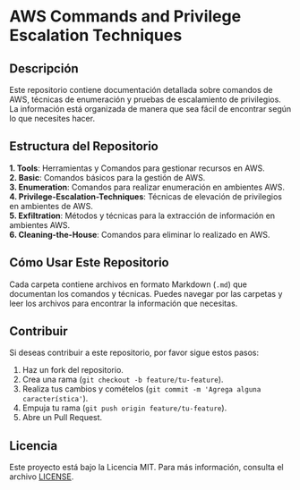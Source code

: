 # AWS Commands and Privilege Escalation Techniques

## Descripción
Este repositorio contiene documentación detallada sobre comandos de AWS, técnicas de enumeración y pruebas de escalamiento de privilegios. La información está organizada de manera que sea fácil de encontrar según lo que necesites hacer.  

## Estructura del Repositorio
**1. Tools**: Herramientas y Comandos para gestionar recursos en AWS.  
**2. Basic**: Comandos básicos para la gestión de AWS.  
**3. Enumeration**: Comandos para realizar enumeración en ambientes AWS.  
**4. Privilege-Escalation-Techniques**: Técnicas de elevación de privilegios en ambientes de AWS.  
**5. Exfiltration**: Métodos y técnicas para la extracción de información en ambientes AWS.  
**6. Cleaning-the-House**: Comandos para eliminar lo realizado en AWS.  

## Cómo Usar Este Repositorio
Cada carpeta contiene archivos en formato Markdown (`.md`) que documentan los comandos y técnicas. Puedes navegar por las carpetas y leer los archivos para encontrar la información que necesitas.

## Contribuir
Si deseas contribuir a este repositorio, por favor sigue estos pasos:  
1. Haz un fork del repositorio.  
2. Crea una rama (`git checkout -b feature/tu-feature`).  
3. Realiza tus cambios y comételos (`git commit -m 'Agrega alguna característica'`).  
4. Empuja tu rama (`git push origin feature/tu-feature`).  
5. Abre un Pull Request.  

## Licencia
Este proyecto está bajo la Licencia MIT. Para más información, consulta el archivo [LICENSE](LICENSE).  
